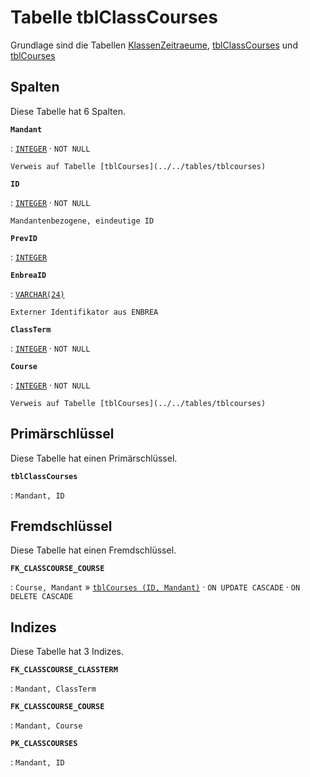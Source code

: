 # Tabelle **tblClassCourses**

Grundlage sind die Tabellen [KlassenZeitraeume](../../tables/klassenzeitraeume), [tblClassCourses](../../tables/tblclasscourses) und [tblCourses](../../tables/tblcourses)

## Spalten

Diese Tabelle hat 6 Spalten.

**`Mandant`**

:   [`INTEGER`](https://firebirdsql.org/file/documentation/html/en/refdocs/fblangref40/firebird-40-language-reference.html#fblangref40-datatypes-inttypes) · `NOT NULL`

    Verweis auf Tabelle [tblCourses](../../tables/tblcourses)

**`ID`**

:   [`INTEGER`](https://firebirdsql.org/file/documentation/html/en/refdocs/fblangref40/firebird-40-language-reference.html#fblangref40-datatypes-inttypes) · `NOT NULL`

    Mandantenbezogene, eindeutige ID

**`PrevID`**

:   [`INTEGER`](https://firebirdsql.org/file/documentation/html/en/refdocs/fblangref40/firebird-40-language-reference.html#fblangref40-datatypes-inttypes)

**`EnbreaID`**

:   [`VARCHAR(24)`](https://firebirdsql.org/file/documentation/html/en/refdocs/fblangref40/firebird-40-language-reference.html#fblangref40-datatypes-chartypes)

    Externer Identifikator aus ENBREA

**`ClassTerm`**

:   [`INTEGER`](https://firebirdsql.org/file/documentation/html/en/refdocs/fblangref40/firebird-40-language-reference.html#fblangref40-datatypes-inttypes) · `NOT NULL`

**`Course`**

:   [`INTEGER`](https://firebirdsql.org/file/documentation/html/en/refdocs/fblangref40/firebird-40-language-reference.html#fblangref40-datatypes-inttypes) · `NOT NULL`

    Verweis auf Tabelle [tblCourses](../../tables/tblcourses)

## Primärschlüssel

Diese Tabelle hat einen Primärschlüssel.

**`tblClassCourses`**

:   `Mandant, ID`

## Fremdschlüssel

Diese Tabelle hat einen Fremdschlüssel.

**`FK_CLASSCOURSE_COURSE`**

:   `Course, Mandant` » [`tblCourses (ID, Mandant)`](../../tables/tblcourses) · `ON UPDATE CASCADE` · `ON DELETE CASCADE`

## Indizes

Diese Tabelle hat 3 Indizes.

**`FK_CLASSCOURSE_CLASSTERM`**

:   `Mandant, ClassTerm`

**`FK_CLASSCOURSE_COURSE`**

:   `Mandant, Course`

**`PK_CLASSCOURSES`**

:   `Mandant, ID`
